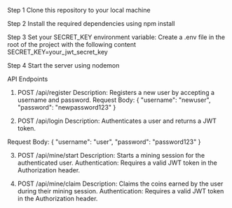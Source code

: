 Step 1
Clone this repository to your local machine

Step 2
Install the required dependencies using npm install

Step 3
Set your SECRET_KEY environment variable:
Create a .env file in the root of the project with the following content
SECRET_KEY=your_jwt_secret_key

Step 4
Start the server using nodemon

API Endpoints
1. POST /api/register
Description: Registers a new user by accepting a username and password.
Request Body:
{
  "username": "newuser",
  "password": "newpassword123"
}

2. POST /api/login
Description: Authenticates a user and returns a JWT token.

Request Body:
{
  "username": "user",
  "password": "password123"
}

3. POST /api/mine/start
Description: Starts a mining session for the authenticated user.
Authentication: Requires a valid JWT token in the Authorization header.

4. POST /api/mine/claim
Description: Claims the coins earned by the user during their mining session.
Authentication: Requires a valid JWT token in the Authorization header.
